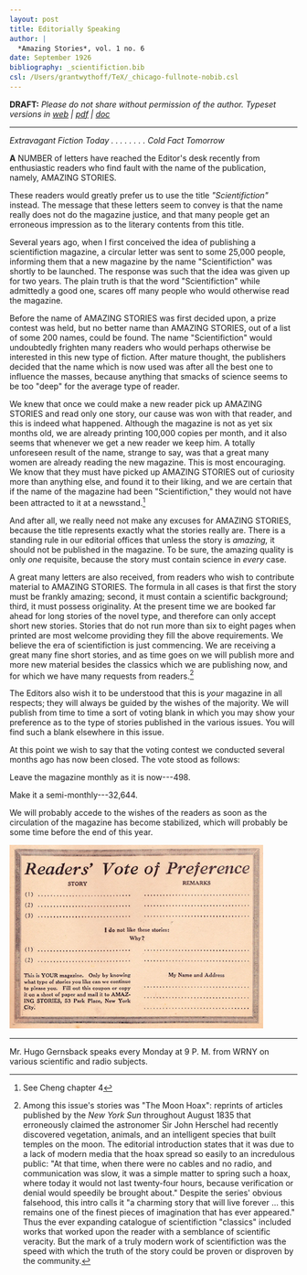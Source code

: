 ```yaml
---
layout: post
title: Editorially Speaking
author: |
  *Amazing Stories*, vol. 1 no. 6
date: September 1926
bibliography: _scientifiction.bib
csl: /Users/grantwythoff/TeX/_chicago-fullnote-nobib.csl
---
```


**DRAFT:** *Please do not share without permission of the author. Typeset versions in [web](http://gernsback.wythoff.net/192609_editorially_speaking.html) \| [pdf](https://github.com/gwijthoff/perversity_of_things/blob/gh-pages/typeset_drafts/192609_editorially_speaking.pdf?raw=true) \| [doc](https://github.com/gwijthoff/perversity_of_things/blob/gh-pages/typeset_drafts/192609_editorially_speaking.docx)*

* * * * * * * * 

*Extravagant Fiction Today . . . . . . . . Cold Fact Tomorrow*

**A** NUMBER of letters have reached the Editor's desk recently from enthusiastic readers who find fault with the name of the publication, namely, AMAZING STORIES.

These readers would greatly prefer us to use the title *"Scientifiction"* instead. The message that these letters seem to convey is that the name really does not do the magazine justice, and that many people get an erroneous impression as to the literary contents from this title.

Several years ago, when I first conceived the idea of publishing a scientifiction magazine, a circular letter was sent to some 25,000 people, informing them that a new magazine by the name "Scientifiction" was shortly to be launched. The response was such that the idea was given up for two years. The plain truth is that the word "Scientifiction" while admittedly a good one, scares off many people who would otherwise read the magazine.

Before the name of AMAZING STORIES was first decided upon, a prize contest was held, but no better name than AMAZING STORIES, out of a list of some 200 names, could be found. The name "Scientifiction" would undoubtedly frighten many readers who would perhaps otherwise be interested in this new type of fiction. After mature thought, the publishers decided that the name which is now used was after all the best one to influence the masses, because anything that smacks of science seems to be too "deep" for the average type of reader.

We knew that once we could make a new reader pick up AMAZING STORIES and read only one story, our cause was won with that reader, and this is indeed what happened. Although the magazine is not as yet six months old, we are already printing 100,000 copies per month, and it also seems that whenever we get a new reader we keep him. A totally unforeseen result of the name, strange to say, was that a great many women are already reading the new magazine. This is most encouraging. We know that they must have picked up AMAZING STORIES out of curiosity more than anything else, and found it to their liking, and we are certain that if the name of the magazine had been "Scientifiction," they would not have been attracted to it at a newsstand.[^wmn]

And after all, we really need not make any excuses for AMAZING STORIES, because the title represents exactly what the stories really are. There is a standing rule in our editorial offices that unless the story is *amazing,* it should not be published in the magazine. To be sure, the amazing quality is only *one* requisite, because the story must contain science in *every* case.

A great many letters are also received, from readers who wish to contribute material to AMAZING STORIES. The formula in all cases is that first the story must be frankly amazing; second, it must contain a scientific background; third, it must possess originality. At the present time we are booked far ahead for long stories of the novel type, and therefore can only accept short new stories. Stories that do not run more than six to eight pages when printed are most welcome providing they fill the above requirements. We believe the era of scientifiction is just commencing. We are receiving a great many fine short stories, and as time goes on we will publish more and more new material besides the classics which we are publishing now, and for which we have many requests from readers.[^hox]

The Editors also wish it to be understood that this is *your* magazine in all respects; they will always be guided by the wishes of the majority. We will publish from time to time a sort of voting blank in which you may show your preference as to the type of stories published in the various issues. You will find such a blank elsewhere in this issue.

At this point we wish to say that the voting contest we conducted several months ago has now been closed. The vote stood as follows:

Leave the magazine monthly as it is now---498.

Make it a semi-monthly---32,644.

We will probably accede to the wishes of the readers as soon as the circulation of the magazine has become stabilized, which will probably be some time before the end of this year.

![](images/as_voting.png)

* * * * * * * * * * * 

Mr. Hugo Gernsback speaks every Monday at 9 P. M. from WRNY on various scientific and radio subjects.

[^wmn]:  See Cheng chapter 4

[^hox]:  Among this issue's stories was "The Moon Hoax": reprints of articles published by the *New York Sun* throughout August 1835 that erroneously claimed the astronomer Sir John Herschel had recently discovered vegetation, animals, and an intelligent species that built temples on the moon.  The editorial introduction states that it was due to a lack of modern media that the hoax spread so easily to an incredulous public:  "At that time, when there were no cables and no radio, and communication was slow, it was a simple matter to spring such a hoax, where today it would not last twenty-four hours, because verification or denial would speedily be brought about."  Despite the series' obvious falsehood, this intro calls it "a charming story that will live forever … this remains one of the finest pieces of imagination that has ever appeared."  Thus the ever expanding catalogue of scientifiction "classics" included works that worked upon the reader with a semblance of scientific veracity.  But the mark of a truly modern work of scientifiction was the speed with which the truth of the story could be proven or disproven by the community.